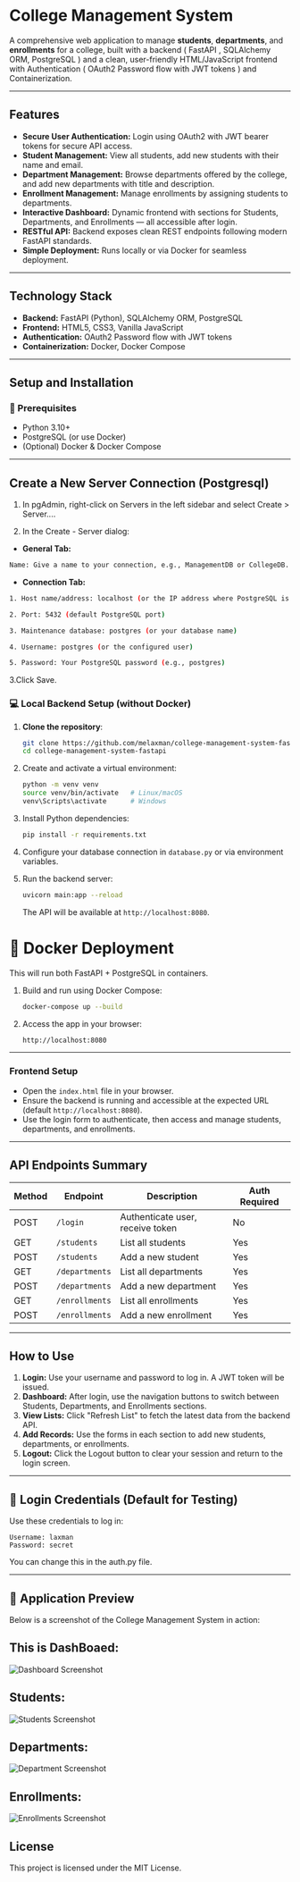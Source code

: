# College Management System

A comprehensive web application to manage **students**, **departments**, and **enrollments** for a college, built with a backend ( FastAPI , SQLAlchemy ORM, PostgreSQL ) and a clean, user-friendly HTML/JavaScript frontend with Authentication ( OAuth2 Password flow with JWT tokens ) and Containerization.

---

## Features

- **Secure User Authentication:** Login using OAuth2 with JWT bearer tokens for secure API access.
- **Student Management:** View all students, add new students with their name and email.
- **Department Management:** Browse departments offered by the college, and add new departments with title and description.
- **Enrollment Management:** Manage enrollments by assigning students to departments.
- **Interactive Dashboard:** Dynamic frontend with sections for Students, Departments, and Enrollments — all accessible after login.
- **RESTful API:** Backend exposes clean REST endpoints following modern FastAPI standards.
- **Simple Deployment:** Runs locally or via Docker for seamless deployment.

---

## Technology Stack

- **Backend:** FastAPI (Python), SQLAlchemy ORM, PostgreSQL
- **Frontend:** HTML5, CSS3, Vanilla JavaScript
- **Authentication:** OAuth2 Password flow with JWT tokens
- **Containerization:** Docker, Docker Compose

---

## Setup and Installation

### 🔧 Prerequisites

- Python 3.10+
- PostgreSQL (or use Docker)
- (Optional) Docker & Docker Compose

---



## Create a New Server Connection (Postgresql)
1. In pgAdmin, right-click on Servers in the left sidebar and select Create > Server....

2. In the Create - Server dialog:

- **General Tab:**

```bash
Name: Give a name to your connection, e.g., ManagementDB or CollegeDB.
```
- **Connection Tab:**
```bash
1. Host name/address: localhost (or the IP address where PostgreSQL is running)

2. Port: 5432 (default PostgreSQL port)

3. Maintenance database: postgres (or your database name)

4. Username: postgres (or the configured user)

5. Password: Your PostgreSQL password (e.g., postgres)
```

3.Click Save.

### 💻 Local Backend Setup (without Docker)

1. **Clone the repository**:

   ```bash
   git clone https://github.com/melaxman/college-management-system-fastapi.git
   cd college-management-system-fastapi


2. Create and activate a virtual environment:

   ```bash
   python -m venv venv
   source venv/bin/activate   # Linux/macOS
   venv\Scripts\activate      # Windows
   ```

3. Install Python dependencies:

   ```bash
   pip install -r requirements.txt
   ```

4. Configure your database connection in `database.py` or via environment variables.

5. Run the backend server:

   ```bash
   uvicorn main:app --reload
   ```

   The API will be available at `http://localhost:8080`.

# 🐳 Docker Deployment

This will run both FastAPI + PostgreSQL in containers.

1. Build and run using Docker Compose:

   ```bash
   docker-compose up --build
   ```

2. Access the app in your browser:

   ```bash
   http://localhost:8080
   ```

---

### Frontend Setup

- Open the `index.html` file in your browser.
- Ensure the backend is running and accessible at the expected URL (default `http://localhost:8080`).
- Use the login form to authenticate, then access and manage students, departments, and enrollments.

---

## API Endpoints Summary

| Method | Endpoint          | Description                        | Auth Required |
|--------|-------------------|------------------------------------|---------------|
| POST   | `/login`          | Authenticate user, receive token   | No            |
| GET    | `/students`       | List all students                  | Yes           |
| POST   | `/students`       | Add a new student                  | Yes           |
| GET    | `/departments`    | List all departments               | Yes           |
| POST   | `/departments`    | Add a new department               | Yes           |
| GET    | `/enrollments`    | List all enrollments               | Yes           |
| POST   | `/enrollments`    | Add a new enrollment               | Yes           |

---

## How to Use

1. **Login:** Use your username and password to log in. A JWT token will be issued.
2. **Dashboard:** After login, use the navigation buttons to switch between Students, Departments, and Enrollments sections.
3. **View Lists:** Click "Refresh List" to fetch the latest data from the backend API.
4. **Add Records:** Use the forms in each section to add new students, departments, or enrollments.
5. **Logout:** Click the Logout button to clear your session and return to the login screen.

---

## 🔐 Login Credentials (Default for Testing)
Use these credentials to log in:

```
Username: laxman
Password: secret

```
You can change this in the auth.py file.

---

## 📸 Application Preview

Below is a screenshot of the College Management System in action:

## This is DashBoaed:

![Dashboard Screenshot](assets/dashboardc.PNG)

## Students:

![Students Screenshot](assets/students.PNG)


## Departments:


![Department Screenshot](assets/dp.PNG)


## Enrollments:

![Enrollments Screenshot](assets/enll.PNG)


## License

This project is licensed under the MIT License.
